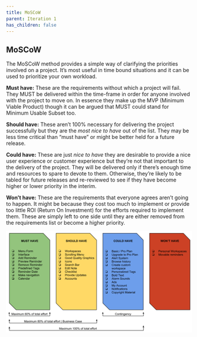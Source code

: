 ```yaml
---
title: MoSCoW
parent: Iteration 1
has_children: false
---
```


## MoSCoW
The MoSCoW method provides a simple way of clarifying the priorities involved on a project. It’s most useful in time bound situations and it can be used to prioritize your own workload.

**Must have:** These are the requirements without which a project will fail. They MUST be delivered within the time-frame in order for anyone involved with the project to move on. In essence they make up the MVP (Minimum Viable Product) though it can be argued that MUST could stand for Minimum Usable Subset too.

**Should have:** These aren’t 100% necessary for delivering the project successfully but they are the _most nice to have_ out of the list. They may be less time critical than “must have” or might be better held for a future release.

**Could have:** These are just _nice to have_ they are desirable to provide a nice user experience or customer experience but they’re not that important to the delivery of the project. They will be delivered only if there’s enough time and resources to spare to devote to them. Otherwise, they’re likely to be tabled for future releases and re-reviewed to see if they have become higher or lower priority in the interim.

**Won’t have:** These are the requirements that everyone agrees aren’t going to happen. It might be because they cost too much to implement or provide too little ROI (Return On Investment) for the efforts required to implement them. These are simply left to one side until they are either removed from the requirements list or become a higher priority.

![MoSCoW](../images/final-assignment/MoSCoW.png)